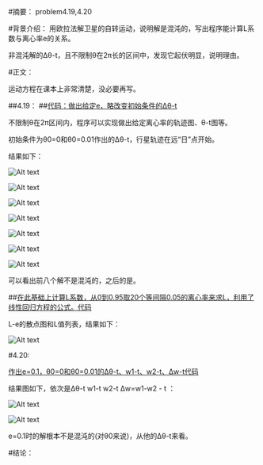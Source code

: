 #摘要：
problem4.19,4.20

#背景介绍：
用欧拉法解卫星的自转运动，说明解是混沌的，写出程序能计算L系数与离心率e的关系。

非混沌解的Δθ-t，且不限制θ在2π长的区间中，发现它起伏明显，说明理由。

#正文：

运动方程在课本上非常清楚，没必要再写。

##4.19：
##[代码：做出给定e，略改变初始条件的Δθ-t](https://github.com/woshishuishuishuishui/compuational_physics_N2014301020042/blob/master/4.19，不同e的deltaθ-t.py)

不限制θ在2π区间内，程序可以实现做出给定离心率的轨迹图、θ-t图等。

初始条件为θ0=0和θ0=0.01作出的Δθ-t，行星轨迹在远“日”点开始。

结果如下：

![Alt text](https://github.com/woshishuishuishuishui/compuational_physics_N2014301020042/blob/master/第一组.png)

![Alt text](https://github.com/woshishuishuishuishui/compuational_physics_N2014301020042/blob/master/第二组.png)

![Alt text](https://github.com/woshishuishuishuishui/compuational_physics_N2014301020042/blob/master/第三组.png)

![Alt text](https://github.com/woshishuishuishuishui/compuational_physics_N2014301020042/blob/master/第四组.png)

![Alt text](https://github.com/woshishuishuishuishui/compuational_physics_N2014301020042/blob/master/第五组.png)

![Alt text](https://github.com/woshishuishuishuishui/compuational_physics_N2014301020042/blob/master/第六组.png)

![Alt text](https://github.com/woshishuishuishuishui/compuational_physics_N2014301020042/blob/master/第七组.png)

可以看出前八个解不是混沌的，之后的是。


##[在此基础上计算L系数，从0到0.95取20个等间隔0.05的离心率来求L，利用了线性回归方程的公式。代码](https://github.com/woshishuishuishuishui/compuational_physics_N2014301020042/blob/master/4.19，不同e的deltaθ-t.py)

L-e的散点图和L值列表，结果如下：


![Alt text](https://github.com/woshishuishuishuishui/compuational_physics_N2014301020042/blob/master/L系数结果.png)


#4.20:

[作出e=0.1，θ0=0和θ0=0.01的Δθ-t、w1-t、w2-t、Δw-t代码](https://github.com/woshishuishuishuishui/compuational_physics_N2014301020042/blob/master/4.20.py)

结果图如下，依次是Δθ-t w1-t w2-t Δw=w1-w2 - t ：


![Alt text](https://github.com/woshishuishuishuishui/compuational_physics_N2014301020042/blob/master/4.20Δθ-t和w1-t.png)

![Alt text](https://github.com/woshishuishuishuishui/compuational_physics_N2014301020042/blob/master/4.20w2-t和Δw-t.png)

e=0.1时的解根本不是混沌的(对θ0来说)，从他的Δθ-t来看。


#结论：
